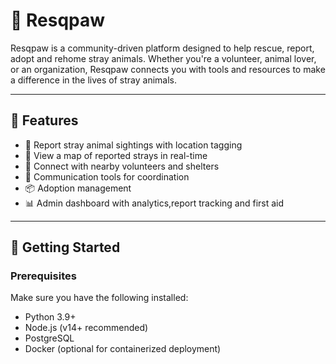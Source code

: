 # 🐾 Resqpaw

Resqpaw is a community-driven platform designed to help rescue, report, adopt and rehome stray animals. Whether you're a volunteer, animal lover, or an organization, Resqpaw connects you with tools and resources to make a difference in the lives of stray animals.

---

## 🌟 Features

- 📍 Report stray animal sightings with location tagging
- 🐶 View a map of reported strays in real-time
- 🤝 Connect with nearby volunteers and shelters
- 💬 Communication tools for coordination
- 📦 Adoption management 
- 📊 Admin dashboard with analytics,report tracking and first aid

---

## 🚀 Getting Started

### Prerequisites

Make sure you have the following installed:

- Python 3.9+
- Node.js (v14+ recommended)
- PostgreSQL
- Docker (optional for containerized deployment)

